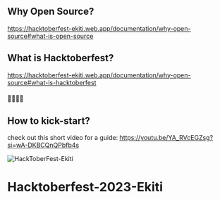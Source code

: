 ## Why Open Source?

https://hacktoberfest-ekiti.web.app/documentation/why-open-source#what-is-open-source

## What is Hacktoberfest?

https://hacktoberfest-ekiti.web.app/documentation/why-open-source#what-is-hacktoberfest

#### 🚀🚀🚀🚀

## How to kick-start?
check out this short video for a guide: https://youtu.be/YA_RVcEGZsg?si=wA-DKBCQnQPbfb4s

![HackToberFest-Ekiti](https://github.com/OSCA-Ado-Ekiti/Hacktoberfest-2023-Ekiti/assets/85078495/8becbea0-ef2e-4a9a-b79e-7a3e34a211fd)

# Hacktoberfest-2023-Ekiti
